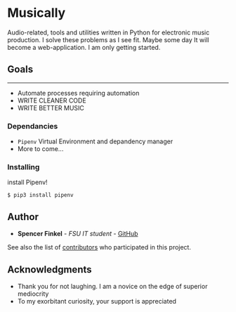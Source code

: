 # **Musically**

Audio-related, tools and utilities written in Python for electronic music production. I solve these problems as I see fit. Maybe some day It will become a web-application. I am only getting started.

## Goals
---

- Automate processes requiring automation
- WRITE CLEANER CODE
- WRITE BETTER MUSIC

### Dependancies

* `Pipenv` Virtual Environment and depandency manager
* More to come...


### Installing

install Pipenv!

```
$ pip3 install pipenv
```

<!--## Running the tests

Explain how to run the automated tests for this system

### Break down into end to end tests

Explain what these tests test and why

```
Give an example
```

### And coding style tests

Explain what these tests test and why

```
Give an example
```

## Deployment

Add additional notes about how to deploy this on a live system

## Built With

* [Dropwizard](http://www.dropwizard.io/1.0.2/docs/) - The web framework used
* [Maven](https://maven.apache.org/) - Dependency Management
* [ROME](https://rometools.github.io/rome/) - Used to generate RSS Feeds

## Contributing

Please read [CONTRIBUTING.md](https://gist.github.com/PurpleBooth/b24679402957c63ec426) for details on our code of conduct, and the process for submitting pull requests to us.

## Versioning

We use [SemVer](http://semver.org/) for versioning. For the versions available, see the [tags on this repository](https://github.com/your/project/tags). )
-->
## Author

* **Spencer Finkel** - *FSU IT student* - [GitHub](https://github.com/MushinMiscellanea)

See also the list of [contributors](https://github.com/your/project/contributors) who participated in this project.

<!--## License

This project is licensed under the MIT License - see the [LICENSE.md](LICENSE.md) file for details -->

## Acknowledgments

* Thank you for not laughing. I am a novice on the edge of superior mediocrity
* To my exorbitant curiosity, your support is appreciated  


